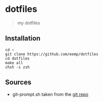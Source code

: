 # dotfiles

> my dotfiles

## Installation

```
cd ~
git clone https://github.com/eemp/dotfiles
cd dotfiles
make all
chsh -s zsh
```

## Sources

* git-prompt.sh taken from the
[git repo](https://raw.githubusercontent.com/git/git/master/contrib/completion/git-prompt.sh)


